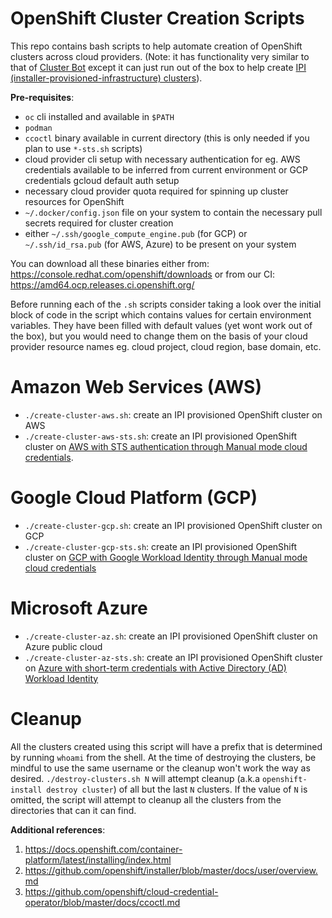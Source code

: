 # OpenShift Cluster Creation Scripts 

This repo contains bash scripts to help automate creation of OpenShift clusters across cloud providers. (Note: it has functionality very similar to that of [Cluster Bot](https://github.com/openshift/ci-chat-bot) except it can just run out of the box to help create [IPI (installer-provisioned-infrastructure) clusters](https://docs.openshift.com/container-platform/4.13/installing/installing-preparing.html)).

**Pre-requisites**:
- `oc` cli installed and available in `$PATH`
- `podman`
- `ccoctl` binary available in current directory (this is only needed if you plan to use `*-sts.sh` scripts)
- cloud provider cli setup with necessary authentication for eg. AWS credentials available to be inferred from current environment or GCP credentials gcloud default auth setup
- necessary cloud provider quota required for spinning up cluster resources for OpenShift
- `~/.docker/config.json` file on your system to contain the necessary pull secrets required for cluster creation
- either `~/.ssh/google_compute_engine.pub` (for GCP) or `~/.ssh/id_rsa.pub` (for AWS, Azure) to be present on your system

You can download all these binaries either from: https://console.redhat.com/openshift/downloads or from our CI: https://amd64.ocp.releases.ci.openshift.org/

Before running each of the `.sh` scripts consider taking a look over the initial block of code in the script which contains values for certain environment variables. They have been filled with default values (yet wont work out of the box), but you would need to change them on the basis of your cloud provider resource names eg. cloud project, cloud region, base domain, etc.

# Amazon Web Services (AWS)

- `./create-cluster-aws.sh`: create an IPI provisioned OpenShift cluster on AWS
- `./create-cluster-aws-sts.sh`: create an IPI provisioned OpenShift cluster on [AWS with STS authentication through Manual mode cloud credentials](https://docs.openshift.com/container-platform/latest/authentication/managing_cloud_provider_credentials/cco-mode-sts.html).

# Google Cloud Platform (GCP)

- `./create-cluster-gcp.sh`: create an IPI provisioned OpenShift cluster on GCP
- `./create-cluster-gcp-sts.sh`: create an IPI provisioned OpenShift cluster on [GCP with Google Workload Identity through Manual mode cloud credentials](https://docs.openshift.com/container-platform/latest/authentication/managing_cloud_provider_credentials/cco-mode-gcp-workload-identity.html#cco-ccoctl-upgrading_wif-mode-upgrading)

# Microsoft Azure

- `./create-cluster-az.sh`: create an IPI provisioned OpenShift cluster on Azure public cloud
- `./create-cluster-az-sts.sh`: create an IPI provisioned OpenShift cluster on [Azure with short-term credentials with Active Directory (AD) Workload Identity](https://docs.openshift.com/container-platform/4.15/installing/installing_azure/installing-azure-customizations.html#installing-azure-with-short-term-creds_installing-azure-customizations)

# Cleanup

All the clusters created using this script will have a prefix that is determined by running `whoami` from the shell. At the time of destroying the clusters, be mindful to use the same username or the cleanup won't work the way as desired. `./destroy-clusters.sh N` will attempt cleanup (a.k.a `openshift-install destroy cluster`) of all but the last `N` clusters. If the value of `N` is omitted, the script will attempt to cleanup all the clusters from the directories that can it can find.

**Additional references**:

1. https://docs.openshift.com/container-platform/latest/installing/index.html
2. https://github.com/openshift/installer/blob/master/docs/user/overview.md
3. https://github.com/openshift/cloud-credential-operator/blob/master/docs/ccoctl.md

